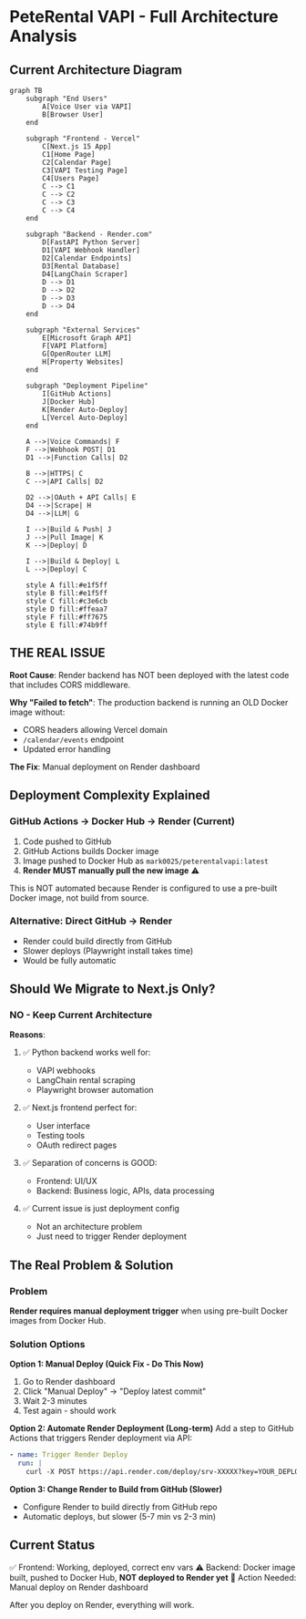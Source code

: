 # PeteRental VAPI - Full Architecture Analysis

## Current Architecture Diagram

```mermaid
graph TB
    subgraph "End Users"
        A[Voice User via VAPI]
        B[Browser User]
    end

    subgraph "Frontend - Vercel"
        C[Next.js 15 App]
        C1[Home Page]
        C2[Calendar Page]
        C3[VAPI Testing Page]
        C4[Users Page]
        C --> C1
        C --> C2
        C --> C3
        C --> C4
    end

    subgraph "Backend - Render.com"
        D[FastAPI Python Server]
        D1[VAPI Webhook Handler]
        D2[Calendar Endpoints]
        D3[Rental Database]
        D4[LangChain Scraper]
        D --> D1
        D --> D2
        D --> D3
        D --> D4
    end

    subgraph "External Services"
        E[Microsoft Graph API]
        F[VAPI Platform]
        G[OpenRouter LLM]
        H[Property Websites]
    end

    subgraph "Deployment Pipeline"
        I[GitHub Actions]
        J[Docker Hub]
        K[Render Auto-Deploy]
        L[Vercel Auto-Deploy]
    end

    A -->|Voice Commands| F
    F -->|Webhook POST| D1
    D1 -->|Function Calls| D2

    B -->|HTTPS| C
    C -->|API Calls| D2

    D2 -->|OAuth + API Calls| E
    D4 -->|Scrape| H
    D4 -->|LLM| G

    I -->|Build & Push| J
    J -->|Pull Image| K
    K -->|Deploy| D

    I -->|Build & Deploy| L
    L -->|Deploy| C

    style A fill:#e1f5ff
    style B fill:#e1f5ff
    style C fill:#c3e6cb
    style D fill:#ffeaa7
    style F fill:#ff7675
    style E fill:#74b9ff
```

## THE REAL ISSUE

**Root Cause**: Render backend has NOT been deployed with the latest code that includes CORS middleware.

**Why "Failed to fetch"**: The production backend is running an OLD Docker image without:
- CORS headers allowing Vercel domain
- `/calendar/events` endpoint
- Updated error handling

**The Fix**: Manual deployment on Render dashboard

## Deployment Complexity Explained

### GitHub Actions → Docker Hub → Render (Current)
1. Code pushed to GitHub
2. GitHub Actions builds Docker image
3. Image pushed to Docker Hub as `mark0025/peterentalvapi:latest`
4. **Render MUST manually pull the new image** ⚠️

This is NOT automated because Render is configured to use a pre-built Docker image, not build from source.

### Alternative: Direct GitHub → Render
- Render could build directly from GitHub
- Slower deploys (Playwright install takes time)
- Would be fully automatic

## Should We Migrate to Next.js Only?

### NO - Keep Current Architecture

**Reasons**:
1. ✅ Python backend works well for:
   - VAPI webhooks
   - LangChain rental scraping
   - Playwright browser automation
   
2. ✅ Next.js frontend perfect for:
   - User interface
   - Testing tools
   - OAuth redirect pages

3. ✅ Separation of concerns is GOOD:
   - Frontend: UI/UX
   - Backend: Business logic, APIs, data processing

4. ✅ Current issue is just deployment config
   - Not an architecture problem
   - Just need to trigger Render deployment

## The Real Problem & Solution

### Problem
**Render requires manual deployment trigger** when using pre-built Docker images from Docker Hub.

### Solution Options

**Option 1: Manual Deploy (Quick Fix - Do This Now)**
1. Go to Render dashboard
2. Click "Manual Deploy" → "Deploy latest commit"
3. Wait 2-3 minutes
4. Test again - should work

**Option 2: Automate Render Deployment (Long-term)**
Add a step to GitHub Actions that triggers Render deployment via API:

```yaml
- name: Trigger Render Deploy
  run: |
    curl -X POST https://api.render.com/deploy/srv-XXXXX?key=YOUR_DEPLOY_KEY
```

**Option 3: Change Render to Build from GitHub (Slower)**
- Configure Render to build directly from GitHub repo
- Automatic deploys, but slower (5-7 min vs 2-3 min)

## Current Status

✅ Frontend: Working, deployed, correct env vars
⚠️ Backend: Docker image built, pushed to Docker Hub, **NOT deployed to Render yet**
🔧 Action Needed: Manual deploy on Render dashboard

After you deploy on Render, everything will work.
